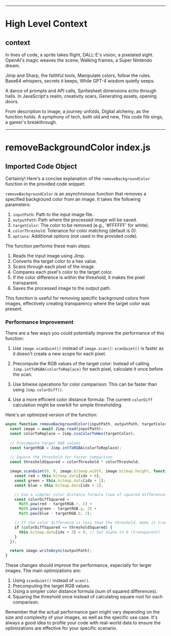 

  ---
# High Level Context
## context
In lines of code, a sprite takes flight,
DALL-E's vision, a pixelated sight.
OpenAI's magic weaves the scene,
Walking frames, a Super Nintendo dream.

Jimp and Sharp, the faithful tools,
Manipulate colors, follow the rules.
Base64 whispers, secrets it keeps,
While GPT-4 wisdom quietly seeps.

A dance of prompts and API calls,
Spritesheet dimensions echo through halls.
In JavaScript's realm, creativity soars,
Generating assets, opening doors.

From description to image, a journey unfolds,
Digital alchemy, as the function holds.
A symphony of tech, both old and new,
This code file sings, a gamer's breakthrough.


---
# removeBackgroundColor index.js
## Imported Code Object
Certainly! Here's a concise explanation of the `removeBackgroundColor` function in the provided code snippet:

`removeBackgroundColor` is an asynchronous function that removes a specified background color from an image. It takes the following parameters:

1. `inputPath`: Path to the input image file.
2. `outputPath`: Path where the processed image will be saved.
3. `targetColor`: The color to be removed (e.g., '#FFFFFF' for white).
4. `colorThreshold`: Tolerance for color matching (default is 0).
5. `options`: Additional options (not used in the provided code).

The function performs these main steps:

1. Reads the input image using Jimp.
2. Converts the target color to a hex value.
3. Scans through each pixel of the image.
4. Compares each pixel's color to the target color.
5. If the color difference is within the threshold, it makes the pixel transparent.
6. Saves the processed image to the output path.

This function is useful for removing specific background colors from images, effectively creating transparency where the target color was present.

### Performance Improvement

There are a few ways you could potentially improve the performance of this function:

1. Use `image.scanQuiet()` instead of `image.scan()`:
   `scanQuiet()` is faster as it doesn't create a new scope for each pixel.

2. Precompute the RGB values of the target color:
   Instead of calling `Jimp.intToRGBA(colorToReplace)` for each pixel, calculate it once before the scan.

3. Use bitwise operations for color comparison:
   This can be faster than using `Jimp.colorDiff()`.

4. Use a more efficient color distance formula:
   The current `colorDiff` calculation might be overkill for simple thresholding.

Here's an optimized version of the function:

```javascript
async function removeBackgroundColor(inputPath, outputPath, targetColor, colorThreshold = 0, options = {}) {
  const image = await Jimp.read(inputPath);
  const colorToReplace = Jimp.cssColorToHex(targetColor);
  
  // Precompute target RGB values
  const targetRGB = Jimp.intToRGBA(colorToReplace);
  
  // Square the threshold for faster comparison
  const thresholdSquared = colorThreshold * colorThreshold;

  image.scanQuiet(0, 0, image.bitmap.width, image.bitmap.height, function (x, y, idx) {
    const red = this.bitmap.data[idx + 0];
    const green = this.bitmap.data[idx + 1];
    const blue = this.bitmap.data[idx + 2];

    // Use a simpler color distance formula (sum of squared differences)
    const colorDiffSquared = 
      Math.pow(red - targetRGB.r, 2) +
      Math.pow(green - targetRGB.g, 2) +
      Math.pow(blue - targetRGB.b, 2);

    // If the color difference is less than the threshold, make it transparent
    if (colorDiffSquared <= thresholdSquared) {
      this.bitmap.data[idx + 3] = 0; // Set alpha to 0 (transparent)
    }
  });

  return image.writeAsync(outputPath);
}
```

These changes should improve the performance, especially for larger images. The main optimizations are:

1. Using `scanQuiet()` instead of `scan()`.
2. Precomputing the target RGB values.
3. Using a simpler color distance formula (sum of squared differences).
4. Squaring the threshold once instead of calculating square root for each comparison.

Remember that the actual performance gain might vary depending on the size and complexity of your images, as well as the specific use case. It's always a good idea to profile your code with real-world data to ensure the optimizations are effective for your specific scenario.

  